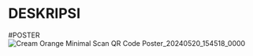 # DESKRIPSI
#POSTER
![Cream Orange Minimal Scan QR Code Poster_20240520_154518_0000](https://github.com/mirandadf/Perpustakaan/assets/152164099/8565b4d2-6ebb-4e16-9f46-f51c1622d43b)
